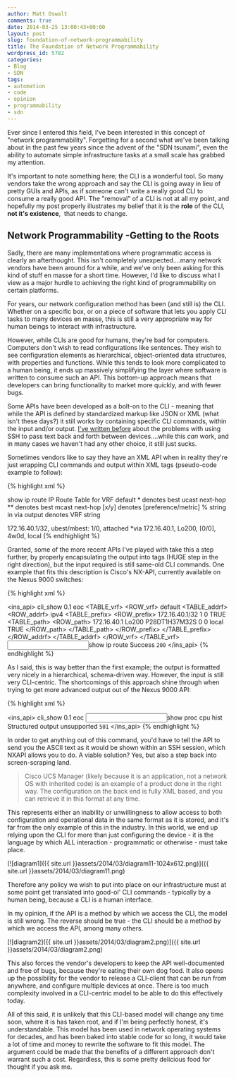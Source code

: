 ```yaml
---
author: Matt Oswalt
comments: true
date: 2014-03-25 13:00:43+00:00
layout: post
slug: foundation-of-network-programmability
title: The Foundation of Network Programmability
wordpress_id: 5782
categories:
- Blog
- SDN
tags:
- automation
- code
- opinion
- programmability
- sdn
---
```


Ever since I entered this field, I've been interested in this concept of "network programmability". Forgetting for a second what we've been talking about in the past few years since the advent of the "SDN tsunami", even the ability to automate simple infrastructure tasks at a small scale has grabbed my attention.

It's important to note something here; the CLI is a wonderful tool. So many vendors take the wrong approach and say the CLI is going away in lieu of pretty GUIs and APIs, as if someone can't write a really good CLI to consume a really good API. The "removal" of a CLI is not at all my point, and hopefully my post properly illustrates my belief that it is the **role** of the CLI, **not it's existence**,  that needs to change.

## Network Programmability -Getting to the Roots

Sadly, there are many implementations where programmatic access is clearly an afterthought. This isn't completely unexpected....many network vendors have been around for a while, and we've only been asking for this kind of stuff en masse for a short time. However, I'd like to discuss what I view as a major hurdle to achieving the right kind of programmability on certain platforms.

For years, our network configuration method has been (and still is) the CLI. Whether on a specific box, or on a piece of software that lets you apply CLI tasks to many devices en masse, this is still a very appropriate way for human beings to interact with infrastructure.

However, while CLIs are good for humans, they're bad for computers. Computers don't wish to read configurations like sentences. They wish to see configuration elements as hierarchical, object-oriented data structures, with properties and functions. While this tends to look more complicated to a human being, it ends up massively simplifying the layer where software is written to consume such an API. This bottom-up approach means that developers can bring functionality to market more quickly, and with fewer bugs.

Some APIs have been developed as a bolt-on to the CLI - meaning that while the API is defined by standardized markup like JSON or XML (what isn't these days?) it still works by containing specific CLI commands, within the input and/or output. [I've written before](https://keepingitclassless.net/2013/09/the-benefit-of-infrastructure-apis/) about the problems with using SSH to pass text back and forth between devices....while this *can* work, and in many cases we haven't had any other choice, it still just sucks.

Sometimes vendors like to say they have an XML API when in reality they're just wrapping CLI commands and output within XML tags (pseudo-code example to follow):

{% highlight xml %}
<?xml version="1.0"?>
<api>
  <cmd>show ip route</cmd>
  <outputs>
    <output>
      <body>IP Route Table for VRF  default 
 *  denotes best ucast next-hop
 **  denotes best mcast next-hop
 [x/y]  denotes [preference/metric]
 % string   in via output denotes VRF  string 

172.16.40.1/32, ubest/mbest: 1/0, attached
    *via 172.16.40.1, Lo200, [0/0], 4w0d, local
      </body>
    </output>
  </outputs>
</api>
{% endhighlight %}

Granted, some of the more recent APIs I've played with take this a step further, by properly encapsulating the output into tags (HUGE step in the right direction), but the input required is still same-old CLI commands. One example that fits this description is Cisco's NX-API, currently available on the Nexus 9000 switches:

{% highlight xml %}    
<?xml version="1.0"?>
<ins_api>
	<type>cli_show</type>
	<version>0.1</version>
	<sid>eoc</sid>
	<outputs>
		<output>
			<body>
				<TABLE_vrf>
					<ROW_vrf>
						<vrf-name-out>default</vrf-name-out>
						<TABLE_addrf>
							<ROW_addrf>
								<addrf>ipv4</addrf>
								<TABLE_prefix>
									<ROW_prefix>
										<ipprefix>172.16.40.1/32</ipprefix>
										<ucast-nhops>1</ucast-nhops>
										<mcast-nhops>0</mcast-nhops>
										<attached>TRUE</attached>
										<TABLE_path>
											<ROW_path>
												<ipnexthop>172.16.40.1</ipnexthop>
												<ifname>Lo200</ifname>
												<uptime>P28DT1H37M32S</uptime>
												<pref>0</pref>
												<metric>0</metric>
												<clientname>local</clientname>
												<ubest>TRUE</ubest>
											</ROW_path>
										</TABLE_path>
									</ROW_prefix>
								</TABLE_prefix>
							</ROW_addrf>
						</TABLE_addrf>
					</ROW_vrf>
				</TABLE_vrf>
			</body>
			<input>show ip route</input>
			<msg>Success</msg>
			<code>200</code>
		</output>
	</outputs>
</ins_api>
{% endhighlight %}

As I said, this is way better than the first example; the output is formatted very nicely in a hierarchical, schema-driven way. However, the input is still very CLI-centric. The shortcomings of this approach shine through when trying to get more advanced output out of the Nexus 9000 API:

{% highlight xml %}    
<?xml version="1.0"?>
<ins_api>
  <type>cli_show</type>
  <version>0.1</version>
  <sid>eoc</sid>
  <outputs>
    <output>
      <input>show proc cpu hist</input>
      <msg>Structured output unsupported</msg>
      <code>501</code>
    </output>
  </outputs>
</ins_api>
{% endhighlight %}

In order to get anything out of this command, you'd have to tell the API to send you the ASCII text as it would be shown within an SSH session, which NXAPI allows you to do. A viable solution? Yes, but also a step back into screen-scraping land.

> Cisco UCS Manager (likely because it is an application, not a network OS with inherited code) is an example of a product done in the right way. The configuration on the back end is fully XML based, and you can retrieve it in this format at any time.

This represents either an inability or unwillingness to allow access to both configuration and operational data in the same format as it is stored, and it's far from the only example of this in the industry. In this world, we end up relying upon the CLI for more than just configuring the device - it is the language by which ALL interaction - programmatic or otherwise - must take place.

[![diagram1]({{ site.url }}assets/2014/03/diagram11-1024x612.png)]({{ site.url }}assets/2014/03/diagram11.png)

Therefore any policy we wish to put into place on our infrastructure must at some point get translated into good-ol' CLI commands - typically by a human being, because a CLI is a human interface.

In my opinion, if the API is a method by which we access the CLI, the model is still wrong. The reverse should be true - the CLI should be a method by which we access the API, among many others.

[![diagram2]({{ site.url }}assets/2014/03/diagram2.png)]({{ site.url }}assets/2014/03/diagram2.png)

This also forces the vendor's developers to keep the API well-documented and free of bugs, because they're eating their own dog food. It also opens up the possibility for the vendor to release a CLI-client that can be run from anywhere, and configure multiple devices at once. There is too much complexity involved in a CLI-centric model to be able to do this effectively today.

All of this said, it is unlikely that this CLI-based model will change any time soon, where it is has taken root, and if I'm being perfectly honest, it's understandable. This model has been used in network operating systems for decades, and has been baked into stable code for so long, it would take a lot of time and money to rewrite the software to fit this model. The argument could be made that the benefits of a different approach don't warrant such a cost. Regardless, this is some pretty delicious food for thought if you ask me.
